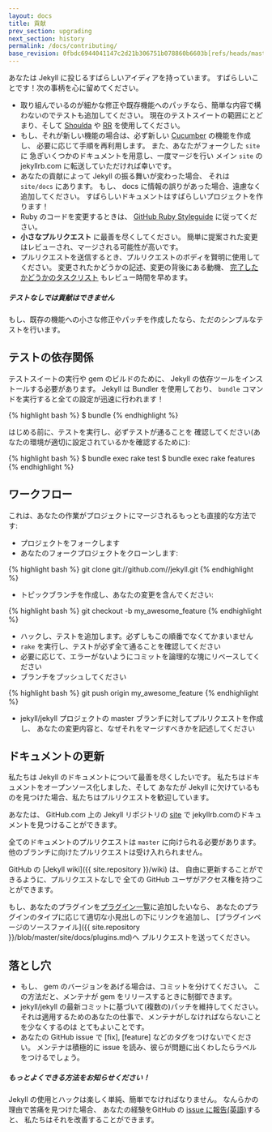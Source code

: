 ```yaml
---
layout: docs
title: 貢献
prev_section: upgrading
next_section: history
permalink: /docs/contributing/
base_revision: 0fbdc6944041147c2d21b306751b078860b6603b[refs/heads/master]
---
```


<!--original
---
layout: docs
title: Contributing
prev_section: upgrading
next_section: history
permalink: /docs/contributing/
---
-->

あなたは Jekyll に投じるすばらしいアイディアを持っています。
すばらしいことです！次の事柄を心に留めてください。

<!--original
So you've got an awesome idea to throw into Jekyll. Great! Please keep the
following in mind:
-->

* 取り組んでいるのが細かな修正や既存機能へのパッチなら、簡単な内容で構わないのでテストも追加してください。
  現在のテストスイートの範囲にとどまり、そして
  [Shoulda](https://github.com/thoughtbot/shoulda/tree/master) や
  [RR](https://github.com/btakita/rr/tree/master) を使用してください。
* もし、それが新しい機能の場合は、必ず新しい
  [Cucumber](https://github.com/cucumber/cucumber/) の機能を作成し、
  必要に応じて手順を再利用します。
  また、あなたがフォークした `site` に
  急ぎいくつかのドキュメントを用意し、一度マージを行い
  メイン `site` の jekyllrb.com に転送していただければ幸いです。
* あなたの貢献によって Jekyll の振る舞いが変わった場合、
  それは `site/docs` にあります。
  もし、 docs に情報の誤りがあった場合、遠慮なく追加してください。
  すばらしいドキュメントはすばらしいプロジェクトを作ります！
* Ruby のコードを変更するときは、 [GitHub Ruby Styleguide](https://github.com/styleguide/ruby)
  に従ってください。
* **小さなプルリクエスト** に最善を尽くしてください。
  簡単に提案された変更はレビューされ、マージされる可能性が高いです。
* プルリクエストを送信するとき、プルリクエストのボディを賢明に使用してください。
  変更されたかどうかの記述、変更の背後にある動機、 [完了したかどうかのタスクリスト](http://git.io/gfm-tasks)
  もレビュー時間を早めます。


<!--original
* If you're creating a small fix or patch to an existing feature, just a simple
  test will do. Please stay in the confines of the current test suite and use
  [Shoulda](https://github.com/thoughtbot/shoulda/tree/master) and
  [RR](https://github.com/btakita/rr/tree/master).
* If it's a brand new feature, make sure to create a new
  [Cucumber](https://github.com/cucumber/cucumber/) feature and reuse steps
  where appropriate. Also, whipping up some documentation in your fork's `site`
  would be appreciated, and once merged it will be transferred over to the main
  `site`, jekyllrb.com.
* If your contribution changes any Jekyll behavior, make sure to update the
  documentation. It lives in `site/docs`. If the docs are missing information,
  please feel free to add it in. Great docs make a great project!
* Please follow the [GitHub Ruby Styleguide](https://github.com/styleguide/ruby)
  when modifying Ruby code.
* Please do your best to submit **small pull requests**. The easier the proposed
  change is to review, the more likely it will be merged.
* When submitting a pull request, please make judicious use of the pull request
  body. A description of what changes were made, the motivations behind the
  changes and [any tasks completed or left to complete](http://git.io/gfm-tasks)
  will also speed up review time.
-->

<div class="note warning">
  <h5>テストなしでは貢献はできません</h5>
  <p>
    もし、既存の機能への小さな修正やパッチを作成したなら、ただのシンプルなテストを行います。
  </p>
</div>

<!--original
<div class="note warning">
  <h5>Contributions will not be accepted without tests</h5>
  <p>
    If you’re creating a small fix or patch to an existing feature, just
    a simple test will do.
  </p>
</div>
-->

テストの依存関係
-----------------

<!--original
Test Dependencies
-----------------
-->


テストスイートの実行や gem のビルドのために、
Jekyll の依存ツールをインストールする必要があります。
Jekyll は Bundler を使用しており、 `bundle` コマンドを実行すると全ての設定が迅速に行われます！

<!--original
To run the test suite and build the gem you'll need to install Jekyll's
dependencies. Jekyll uses Bundler, so a quick run of the `bundle` command and
you're all set!
-->

{% highlight bash %}
$ bundle
{% endhighlight %}

<!--original
{% highlight bash %}
$ bundle
{% endhighlight %}
-->

はじめる前に、テストを実行し、必ずテストが通ることを
確認してください(あなたの環境が適切に設定されているかを確認するために):

<!--original
Before you start, run the tests and make sure that they pass (to confirm your
environment is configured properly):
-->

{% highlight bash %}
$ bundle exec rake test
$ bundle exec rake features
{% endhighlight %}

<!--original
{% highlight bash %}
$ bundle exec rake test
$ bundle exec rake features
{% endhighlight %}
-->

ワークフロー
--------

<!--original
Workflow
--------
-->

これは、あなたの作業がプロジェクトにマージされるもっとも直接的な方法です:

<!--original
Here's the most direct way to get your work merged into the project:
-->

* プロジェクトをフォークします
* あなたのフォークプロジェクトをクローンします:

<!--original
* Fork the project.
* Clone down your fork:
-->

{% highlight bash %}
git clone git://github.com/<username>/jekyll.git
{% endhighlight %}

<!--original
{% highlight bash %}
git clone git://github.com/<username>/jekyll.git
{% endhighlight %}
-->

* トピックブランチを作成し、あなたの変更を含んでください:

<!--original
* Create a topic branch to contain your change:
-->

{% highlight bash %}
git checkout -b my_awesome_feature
{% endhighlight %}

<!--original
{% highlight bash %}
git checkout -b my_awesome_feature
{% endhighlight %}
-->

* ハックし、テストを追加します。必ずしもこの順番でなくてかまいません
* `rake` を実行し、テストが必ず全て通ることを確認してください
* 必要に応じて、エラーがないようにコミットを論理的な塊にリベースしてください
* ブランチをプッシュしてください

<!--original

* Hack away, add tests. Not necessarily in that order.
* Make sure everything still passes by running `rake`.
* If necessary, rebase your commits into logical chunks, without errors.
* Push the branch up:
-->

{% highlight bash %}
git push origin my_awesome_feature
{% endhighlight %}

<!--original
{% highlight bash %}
git push origin my_awesome_feature
{% endhighlight %}
-->

* jekyll/jekyll プロジェクトの master ブランチに対してプルリクエストを作成し、
  あなたの変更内容と、なぜそれをマージすべきかを記述してください

<!--original
* Create a pull request against jekyll/jekyll:master and describe what your
  change does and the why you think it should be merged.
-->

ドキュメントの更新
----------------------

<!--original
Updating Documentation
----------------------
-->

私たちは Jekyll のドキュメントについて最善を尽くしたいです。
私たちはドキュメントをオープンソース化しました、そして
あなたが Jekyll に欠けているものを見つけた場合、私たちはプルリクエストを歓迎しています。

<!--original
We want the Jekyll documentation to be the best it can be. We've
open-sourced our docs and we welcome any pull requests if you find it
lacking.
-->

あなたは、 GitHub.com 上の Jekyll リポジトリの [site](https://github.com/jekyll/jekyll/tree/master/site) で
jekyllrb.comのドキュメントを見つけることができます。

<!--original
You can find the documentation for jekyllrb.com in the
[site]({{ site.repository }}/tree/master/site) directory of
Jekyll's repo on GitHub.com.
-->

全てのドキュメントのプルリクエストは `master` に向けられる必要があります。
他のブランチに向けたプルリクエストは受け入れられません。

<!--original
All documentation pull requests should be directed at `master`.  Pull
requests directed at another branch will not be accepted.
-->

GitHub の [Jekyll wiki]({{ site.repository }}/wiki) は、
自由に更新することができるように、プルリクエストなしで
全ての GitHub ユーザがアクセス権を持つことができます。

<!--original
The [Jekyll wiki]({{ site.repository }}/wiki) on GitHub
can be freely updated without a pull request as all
GitHub users have access.
-->

もし、あなたのプラグインを[プラグイン一覧](/docs/plugins/#available-plugins)に追加したいなら、
あなたのプラグインのタイプに応じて適切な小見出しの下にリンクを追加し、
[プラグインページのソースファイル]({{ site.repository }}/blob/master/site/docs/plugins.md)へ
プルリクエストを送ってください。

<!--original
If you want to add your plugin to the [list of plugins](/docs/plugins/#available-plugins),
please submit a pull request modifying the [plugins page source
file]({{ site.repository }}/blob/master/site/docs/plugins.md) by adding a
link to your plugin under the proper subheading depending upon its type.
-->

落とし穴
-------

<!--original
Gotchas
-------
-->

* もし、 gem のバージョンをあげる場合は、コミットを分けてください。
  この方法だと、メンテナが gem をリリースするときに制御できます。
* jekyll/jekyll の最新コミットに基づいて(複数の)パッチを維持してください。
  それは適用するためのあなたの仕事で、メンテナがしなければならないことを少なくするのは
  とてもよいことです。
* あなたの GitHub issue で \[fix\], \[feature\] などのタグをつけないでください。
  メンテナは積極的に issue を読み、彼らが問題に出くわしたらラベルをつけるでしょう。

<!--original
* If you want to bump the gem version, please put that in a separate commit.
  This way, the maintainers can control when the gem gets released.
* Try to keep your patch(es) based from the latest commit on jekyll/jekyll.
  The easier it is to apply your work, the less work the maintainers have to do,
  which is always a good thing.
* Please don't tag your GitHub issue with \[fix\], \[feature\], etc. The maintainers
  actively read the issues and will label it once they come across it.
-->

<div class="note">
  <h5>もっとよくできる方法をお知らせください！</h5>
  <p>
    Jekyll の使用とハックは楽しく単純、簡単でなければなりません。
    なんらかの理由で苦痛を見つけた場合、 あなたの経験をGitHub の
    <a href="{{ site.repository }}/issues/new">issue に報告(英語)</a>すると、
    私たちはそれを改善することができます。
  </p>
</div>

<!--original
<div class="note">
  <h5>Let us know what could be better!</h5>
  <p>
    Both using and hacking on Jekyll should be fun, simple, and easy, so if for
    some reason you find it’s a pain, please <a
    href="{{ site.repository }}/issues/new">create an issue</a> on
    GitHub describing your experience so we can make it better.
  </p>
</div>
-->

